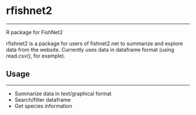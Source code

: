# rfishnet2
---
R package for FishNet2

rfishnet2 is a package for users of fishnet2.net to summarize and explore data from the website. Currently uses data in dataframe format (using read.csv(), for example).


## Usage
---
* Summarize data in text/graphical format
* Search/filter dataframe
* Get species information

